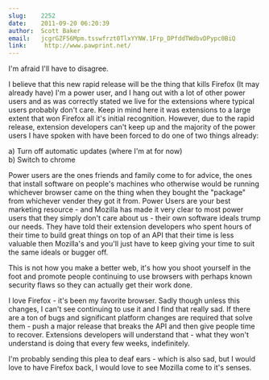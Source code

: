 ```yaml
---
slug:    2252
date:    2011-09-20 06:20:39
author:  Scott Baker
email:   jcgrGZF56Mpm.tsswfrzt0TlxYYNW.1Frp_DPfddTWdbvDPypc0BiQ
link:     http://www.pawprint.net/
---
```


I'm afraid I'll have to disagree.

I believe that this new rapid release will be the thing that kills
Firefox (It may already have) I'm a power user, and I hang out with a
lot of other power users and as was correctly stated we live for the
extensions where typical users probably don't care. Keep in mind here
it was extensions to a large extent that won Firefox all it's initial
recognition.  However, due to the rapid release, extension developers
can't keep up and the majority of the power users I have spoken with
have been forced to do one of two things already:

a) Turn off automatic updates (where I'm at for now)  
b) Switch to chrome  

Power users are the ones friends and family come to for advice, the
ones that install software on people's machines who otherwise would be
running whichever browser came on the thing when they bought the
"package" from whichever vender they got it from. Power Users are your
best marketing resource - and Mozilla has made it very clear to most
power users that they simply don't care about us - their own software
ideals trump our needs. They have told their extension developers who
spent hours of their time to build great things on top of an API that
their time is less valuable then Mozilla's and you'll just have to
keep giving your time to suit the same ideals or bugger off.

This is not how you make a better web, it's how you shoot yourself in
the foot and promote people continuing to use browsers with perhaps
known security flaws so they can actually get their work done.

I love Firefox - it's been my favorite browser. Sadly though unless
this changes, I can't see continuing to use it and I find that really
sad. If there are a ton of bugs and significant platform changes are
required that solve them - push a major release that breaks the API
and then give people time to recover. Extensions developers will
understand that - what they won't understand is doing that every few
weeks, indefinitely.

I'm probably sending this plea to deaf ears - which is also sad, but I
would love to have Firefox back, I would love to see Mozilla come to
it's senses.
